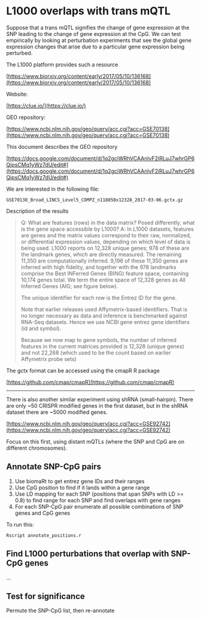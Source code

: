 # L1000 overlaps with trans mQTL

Suppose that a trans mQTL signifies the change of gene expression at the SNP leading to the change of gene expression at the CpG. We can test empirically by looking at perturbation experiments that see the global gene expression changes that arise due to a particular gene expression being perturbed.

The L1000 platform provides such a resource

[https://www.biorxiv.org/content/early/2017/05/10/136168](https://www.biorxiv.org/content/early/2017/05/10/136168)

Website:

[https://clue.io/](https://clue.io/)

GEO repository:

[https://www.ncbi.nlm.nih.gov/geo/query/acc.cgi?acc=GSE70138](https://www.ncbi.nlm.nih.gov/geo/query/acc.cgi?acc=GSE70138)

This document describes the GEO repository

[https://docs.google.com/document/d/1q2gciWRhVCAAnlvF2iRLuJ7whrGP6QjpsCMq1yWz7dU/edit#](https://docs.google.com/document/d/1q2gciWRhVCAAnlvF2iRLuJ7whrGP6QjpsCMq1yWz7dU/edit#)

We are interested in the following file:

```
GSE70138_Broad_LINCS_Level5_COMPZ_n118050x12328_2017-03-06.gctx.gz
```

Description of the results

> Q: What are features (rows) in the data matrix? Posed differently, what is the gene space accessible by L1000?
A: In L1000 datasets, features are genes and the matrix values correspond to their raw, normalized, or differential expression values, depending on which level of data is being used. L1000 reports on 12,328 unique genes; 978 of these are the landmark genes, which are directly measured. The remaining 11,350 are computationally inferred. 9,196 of these 11,350 genes are inferred with high fidelity, and together with the 978 landmarks comprise the Best INFerred Genes (BING) feature space, containing 10,174 genes total. We term the entire space of 12,328 genes as All Inferred Genes (AIG; see figure below).
>
> The unique identifier for each row is the Entrez ID for the gene.
>
> Note that earlier releases used Affymetrix-based identifiers. That is no longer necessary as data and inference is benchmarked against RNA-Seq datasets. Hence we use NCBI gene entrez gene identifiers (id and symbol).
>
> Because we now map to gene symbols, the number of inferred features in the current matrices provided is 12,328 (unique genes) and not 22,268 (which used to be the count based on earlier Affymetrix probe sets)

The gctx format can be accessed using the cmapR R package

[https://github.com/cmap/cmapR](https://github.com/cmap/cmapR)


---

There is also another similar experiment using shRNA (small-hairpin). There are only ~50 CRISPR modified genes in the first dataset, but in the shRNA dataset there are ~5000 modified genes.

[https://www.ncbi.nlm.nih.gov/geo/query/acc.cgi?acc=GSE92742](https://www.ncbi.nlm.nih.gov/geo/query/acc.cgi?acc=GSE92742)

Focus on this first, using distant mQTLs (where the SNP and CpG are on different chromosomes).

## Annotate SNP-CpG pairs

1. Use biomaRt to get entrez gene IDs and their ranges
2. Use CpG position to find if it lands within a gene range
3. Use LD mapping for each SNP (positions that span SNPs with LD >= 0.8) to find range for each SNP and find overlaps with gene ranges
4. For each SNP-CpG pair enumerate all possible combinations of SNP genes and CpG genes

To run this:

```
Rscript annotate_positions.r
```

## Find L1000 perturbations that overlap with SNP-CpG genes

...


## Test for significance

Permute the SNP-CpG list, then re-annotate



